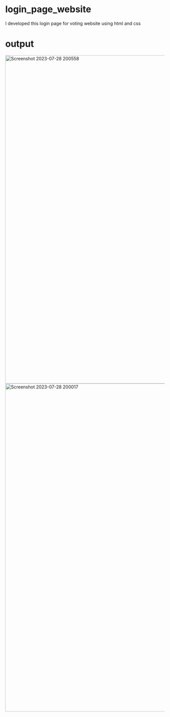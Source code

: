 # login_page_website
I developed this login page for voting website using html and css
# output
<img width="1036" alt="Screenshot 2023-07-28 200558" src="https://github.com/rithik51103/login_page_website/assets/126872911/b2769671-fadc-45ac-b497-0ff7decd76ba">
<img width="1035" alt="Screenshot 2023-07-28 200017" src="https://github.com/rithik51103/login_page_website/assets/126872911/23d3ad62-8d54-4f1d-a05a-3ef733b78805">
